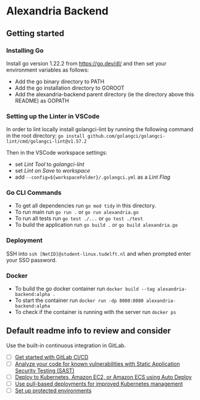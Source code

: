 # Alexandria Backend



## Getting started

### Installing Go
Install go version 1.22.2 from https://go.dev/dl/ and then set your environment variables as follows:
 - Add the go binary directory to PATH 
 - Add the go installation directory to GOROOT
 - Add the alexandria-backend parent directory (ie the directory above this README) as GOPATH

### Setting up the Linter in VSCode
In order to lint locally install golangci-lint by running the following command in the root directory:
```go install github.com/golangci/golangci-lint/cmd/golangci-lint@v1.57.2```

Then in the VSCode workspace settings:
 - set *Lint Tool* to *golangci-lint*
 - set *Lint on Save* to *workspace*
 - add ```--config=${workspaceFolder}/.golangci.yml``` as a *Lint Flag*

### Go CLI Commands
 - To get all dependencies run ```go mod tidy``` in this directory.    
 - To run main run ```go run .``` or ```go run alexandria.go```     
 - To run all tests run ```go test ./...``` or ```go test ./test```
 - To build the application run ```go build .``` or ```go build alexandria.go```

### Deployment
SSH into ```ssh [NetID]@student-linux.tudelft.nl``` and when prompted enter your SSO password.

### Docker
 - To build the go docker container run ```docker build --tag alexandria-backend:alpha .```
 - To start the container run ```docker run -dp 8080:8080 alexandria-backend:alpha```
 - To check if the container is running with the server run ```docker ps```

## Default readme info to review and consider

Use the built-in continuous integration in GitLab.

- [ ] [Get started with GitLab CI/CD](https://docs.gitlab.com/ee/ci/quick_start/index.html)
- [ ] [Analyze your code for known vulnerabilities with Static Application Security Testing (SAST)](https://docs.gitlab.com/ee/user/application_security/sast/)
- [ ] [Deploy to Kubernetes, Amazon EC2, or Amazon ECS using Auto Deploy](https://docs.gitlab.com/ee/topics/autodevops/requirements.html)
- [ ] [Use pull-based deployments for improved Kubernetes management](https://docs.gitlab.com/ee/user/clusters/agent/)
- [ ] [Set up protected environments](https://docs.gitlab.com/ee/ci/environments/protected_environments.html)
